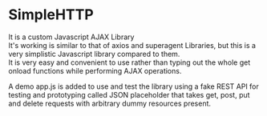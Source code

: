 # SimpleHTTP

It is a custom Javascript AJAX Library <br>
It's working is similar to that of axios and superagent Libraries, but this is a very simplistic Javascript library compared to them.<br>
It is very easy and convenient to use rather than typing out the whole get onload functions while performing AJAX operations.

A demo app.js is added to use and test the library using a fake REST API for 
testing and prototyping called JSON placeholder that takes get, post, put and delete requests 
with arbitrary dummy resources present.
